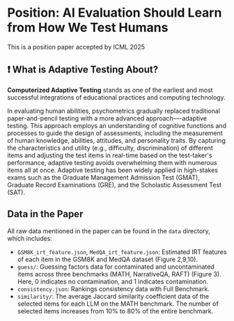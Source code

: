 # Position: AI Evaluation Should Learn from How We Test Humans

This is a position paper accepted by ICML 2025

## ❗ What is Adaptive Testing About?


**Computerized Adaptive Testing** stands as one of the earliest and most successful integrations of educational practices and computing technology.  

In evaluating human abilities, psychometrics gradually replaced traditional paper-and-pencil testing with a more advanced approach—-adaptive testing. This approach employs an understanding of cognitive functions and processes to guide the design of assessments, including the measurement of human knowledge, abilities, attitudes, and personality traits. By capturing the characteristics and utility (e.g., difficulty, discrimination) of different items and adjusting the test items in real-time based on the test-taker's performance, adaptive testing avoids overwhelming them with numerous items all at once. Adaptive testing has been widely applied in high-stakes exams such as the Graduate Management Admission Test (GMAT), Graduate Record Examinations (GRE), and the Scholastic Assessment Test (SAT).



## Data in the Paper

All raw data mentioned in the paper can be found in the `data` directory, which includes:

- `GSM8K_irt_feature.json`, `MedQA_irt_feature.json`: Estimated IRT features of each item in the GSM8K and MedQA dataset (Figure 2,9,10).
- `guess/`: Guessing factors data for contaminated and uncontaminated items across three benchmarks (MATH, NarrativeQA, RAFT) (Figure 3). Here, 0 indicates no contamination, and 1 indicates contamination.
- `consistency.json`: Rankings consistency data with Full Benchmark.
- `similarity/`: The average Jaccard similarity coefficient data of the selected items for each LLM on the MATH benchmark. The number of selected items increases from 10% to 80% of the entire benchmark.



